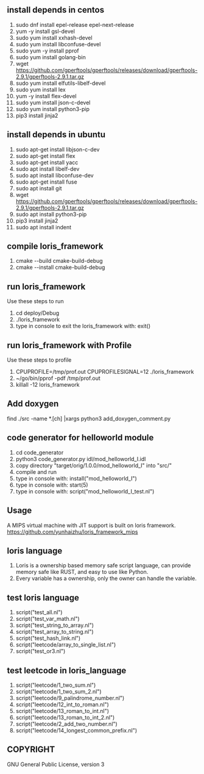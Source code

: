 ## install depends in centos
1. sudo dnf install epel-release epel-next-release
2. yum -y install gsl-devel
3. sudo yum install xxhash-devel
4. sudo yum install libconfuse-devel
5. sudo yum -y install pprof
6. sudo yum install golang-bin
7. wget https://github.com/gperftools/gperftools/releases/download/gperftools-2.9.1/gperftools-2.9.1.tar.gz
8. sudo yum install elfutils-libelf-devel
9. sudo yum install lex
10. yum -y install flex-devel
11. sudo yum install json-c-devel
12. sudo yum install python3-pip
13. pip3 install jinja2


## install depends in ubuntu
1. sudo apt-get install libjson-c-dev
2. sudo apt-get install flex
3. sudo apt-get install yacc
4. sudo apt install libelf-dev
5. sudo apt install libconfuse-dev
6. sudo apt-get install fuse
7. sudo apt install git
8. wget https://github.com/gperftools/gperftools/releases/download/gperftools-2.9.1/gperftools-2.9.1.tar.gz
9. sudo apt install python3-pip
10. pip3 install jinja2
11. sudo apt install indent

## compile loris_framework
1. cmake --build cmake-build-debug
2. cmake --install cmake-build-debug

## run loris_framework 
Use these steps to run

1. cd deploy/Debug
2. ./loris_framework
3. type in console to exit the loris_framework with: exit()

## run loris_framework with Profile
Use these steps to profile 

1. CPUPROFILE=/tmp/prof.out CPUPROFILESIGNAL=12 ./loris_framework
2. ~/go/bin/pprof -pdf /tmp/prof.out 
3. killall -12 loris_framework


## Add doxygen
find ./src -name *.[ch] |xargs python3 add_doxygen_comment.py 

## code generator for helloworld module
1. cd code_generator
2. python3 code_generator.py idl/mod_helloworld_I.idl
3. copy directory "target/orig/1.0.0/mod_helloworld_I" into "src/"
4. compile and run 
5. type in console with: install("mod_helloworld_I")
6. type in console with: start(5)
7. type in console with: script("mod_helloworld_I_test.nl")

## Usage
A MIPS virtual machine with JIT support is built on loris framework. 
https://github.com/yunhaizhu/loris_framework_mips

## loris language
1. Loris is a ownership based memory safe script language, can provide memory safe like RUST, and easy to use like Python. 
2. Every variable has a ownership, only the owner can handle the variable. 

## test loris language
1. script("test_all.nl")
2. script("test_var_math.nl")
3. script("test_string_to_array.nl")
4. script("test_array_to_string.nl")
5. script("test_hash_link.nl")
6. script("leetcode/array_to_single_list.nl")
7. script("test_or3.nl")

## test leetcode in loris_language
1. script("leetcode/1_two_sum.nl")
2. script("leetcode/1_two_sum_2.nl")
3. script("leetcode/9_palindrome_number.nl")
4. script("leetcode/12_int_to_roman.nl")
5. script("leetcode/13_roman_to_int.nl")
6. script("leetcode/13_roman_to_int_2.nl")
7. script("leetcode/2_add_two_number.nl")
8. script("leetcode/14_longest_common_prefix.nl")

## COPYRIGHT
GNU General Public License, version 3


